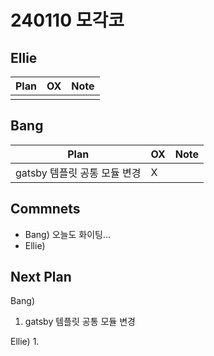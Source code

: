 # 240110 모각코

## Ellie

| Plan 	| OX 	| Note 	|
|------	|----	|------	|
|  |    |      	|


## Bang

| Plan 	| OX 	| Note 	|
|------	|----	|------	|
| gatsby 템플릿 공통 모듈 변경  |  X  |      |



## Commnets

 - Bang) 오늘도 화이팅...
 - Ellie) 
 
## Next Plan
 Bang)
 1. gatsby 템플릿 공통 모듈 변경

 Ellie)
 1. 
